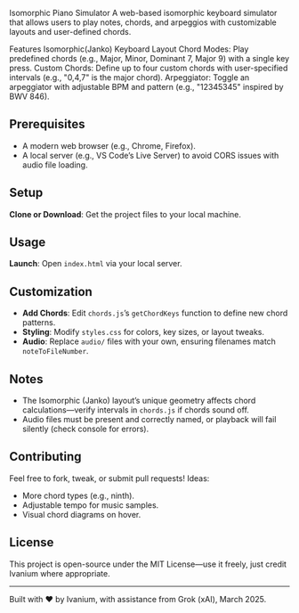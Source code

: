 Isomorphic Piano Simulator
A web-based isomorphic keyboard simulator that allows users to play notes, chords, and arpeggios with customizable layouts and user-defined chords. 

Features
Isomorphic(Janko) Keyboard Layout
Chord Modes: Play predefined chords (e.g., Major, Minor, Dominant 7, Major 9) with a single key press.
Custom Chords: Define up to four custom chords with user-specified intervals (e.g., "0,4,7" is the major chord).
Arpeggiator: Toggle an arpeggiator with adjustable BPM and pattern (e.g., "12345345" inspired by BWV 846).

## Prerequisites
- A modern web browser (e.g., Chrome, Firefox).
- A local server (e.g., VS Code’s Live Server) to avoid CORS issues with audio file loading.

## Setup
**Clone or Download**: Get the project files to your local machine.

## Usage
 **Launch**: Open `index.html` via your local server.

## Customization
- **Add Chords**: Edit `chords.js`’s `getChordKeys` function to define new chord patterns.
- **Styling**: Modify `styles.css` for colors, key sizes, or layout tweaks.
- **Audio**: Replace `audio/` files with your own, ensuring filenames match `noteToFileNumber`.

## Notes
- The Isomorphic (Janko) layout’s unique geometry affects chord calculations—verify intervals in `chords.js` if chords sound off.
- Audio files must be present and correctly named, or playback will fail silently (check console for errors).

## Contributing
Feel free to fork, tweak, or submit pull requests! Ideas:
- More chord types (e.g., ninth).
- Adjustable tempo for music samples.
- Visual chord diagrams on hover.

## License
This project is open-source under the MIT License—use it freely, just credit Ivanium where appropriate.

---
Built with ♥ by Ivanium, with assistance from Grok (xAI), March 2025.
